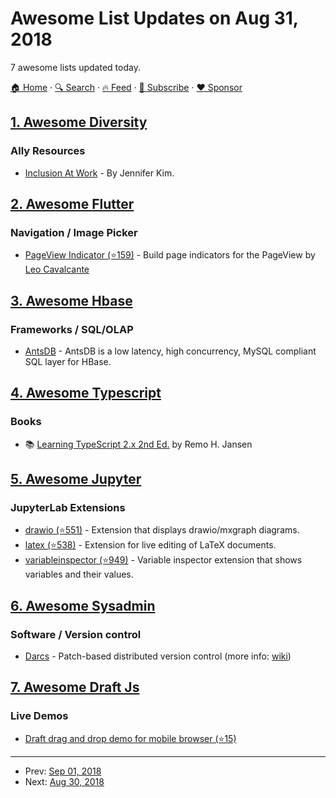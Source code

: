 # Awesome List Updates on Aug 31, 2018

7 awesome lists updated today.

[🏠 Home](/README.md) · [🔍 Search](https://www.trackawesomelist.com/search/) · [🔥 Feed](https://www.trackawesomelist.com/rss.xml) · [📮 Subscribe](https://trackawesomelist.us17.list-manage.com/subscribe?u=d2f0117aa829c83a63ec63c2f&id=36a103854c) · [❤️  Sponsor](https://github.com/sponsors/theowenyoung)



## [1. Awesome Diversity](/content/folkswhocode/awesome-diversity/README.md)

### Ally Resources

*   [Inclusion At Work](https://inclusionatwork.co) - By Jennifer Kim.

## [2. Awesome Flutter](/content/Solido/awesome-flutter/README.md)

### Navigation / Image Picker

*   [PageView Indicator (⭐159)](https://github.com/leocavalcante/page_view_indicator) <!--stargazers:leocavalcante/page_view_indicator--> - Build page indicators for the PageView by [Leo Cavalcante](https://github.com/leocavalcante)

## [3. Awesome Hbase](/content/rayokota/awesome-hbase/README.md)

### Frameworks / SQL/OLAP

*   [AntsDB](http://antsdb.com/) - AntsDB is a low latency, high concurrency, MySQL compliant SQL layer for HBase.

## [4. Awesome Typescript](/content/dzharii/awesome-typescript/README.md)

### Books

*   :books: [Learning TypeScript 2.x 2nd Ed.](https://www.learningtypescript.com) by Remo H. Jansen

## [5. Awesome Jupyter](/content/markusschanta/awesome-jupyter/README.md)

### JupyterLab Extensions

*   [drawio (⭐551)](https://github.com/QuantStack/jupyterlab-drawio) - Extension that displays drawio/mxgraph diagrams.
*   [latex (⭐538)](https://github.com/jupyterlab/jupyterlab-latex) - Extension for live editing of LaTeX documents.
*   [variableinspector (⭐949)](https://github.com/lckr/jupyterlab-variableInspector) - Variable inspector extension that shows variables and their values.

## [6. Awesome Sysadmin](/content/awesome-foss/awesome-sysadmin/README.md)

### Software / Version control

*   [Darcs](http://darcs.net/) - Patch-based distributed version control (more info: [wiki](http://darcs.net/Theory/PekkaPatchTheory))

## [7. Awesome Draft Js](/content/nikgraf/awesome-draft-js/README.md)

### Live Demos

*   [Draft drag and drop demo for mobile browser (⭐15)](https://github.com/jan4984/draft-dnd-example)

---

- Prev: [Sep 01, 2018](/content/2018/09/01/README.md)
- Next: [Aug 30, 2018](/content/2018/08/30/README.md)